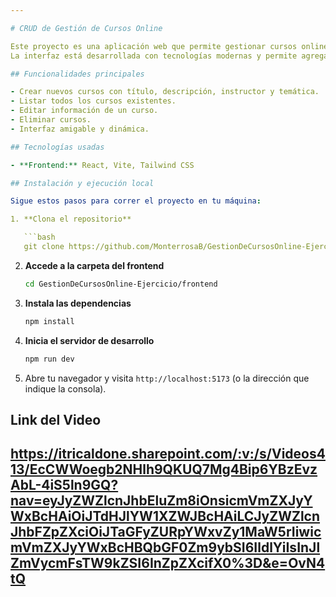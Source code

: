 ```yaml
---

# CRUD de Gestión de Cursos Online

Este proyecto es una aplicación web que permite gestionar cursos online mediante un sistema.
La interfaz está desarrollada con tecnologías modernas y permite agregar nuevos cursos, editarlos, eliminarlos o ver su información detalladamente.

## Funcionalidades principales

- Crear nuevos cursos con título, descripción, instructor y temática.
- Listar todos los cursos existentes.
- Editar información de un curso.
- Eliminar cursos.
- Interfaz amigable y dinámica.

## Tecnologías usadas

- **Frontend:** React, Vite, Tailwind CSS

## Instalación y ejecución local

Sigue estos pasos para correr el proyecto en tu máquina:

1. **Clona el repositorio**

   ```bash
   git clone https://github.com/MonterrosaB/GestionDeCursosOnline-Ejercicio.git
   ```

2. **Accede a la carpeta del frontend**

   ```bash
   cd GestionDeCursosOnline-Ejercicio/frontend
   ```

3. **Instala las dependencias**

   ```bash
   npm install
   ```

4. **Inicia el servidor de desarrollo**

   ```bash
   npm run dev
   ```

5. Abre tu navegador y visita `http://localhost:5173` (o la dirección que indique la consola).

## Link del Video

https://itricaldone.sharepoint.com/:v:/s/Videos413/EcCWWoegb2NHlh9QKUQ7Mg4Bip6YBzEvzAbL-4iS5ln9GQ?nav=eyJyZWZlcnJhbEluZm8iOnsicmVmZXJyYWxBcHAiOiJTdHJlYW1XZWJBcHAiLCJyZWZlcnJhbFZpZXciOiJTaGFyZURpYWxvZy1MaW5rIiwicmVmZXJyYWxBcHBQbGF0Zm9ybSI6IldlYiIsInJlZmVycmFsTW9kZSI6InZpZXcifX0%3D&e=OvN4tQ
---
```

